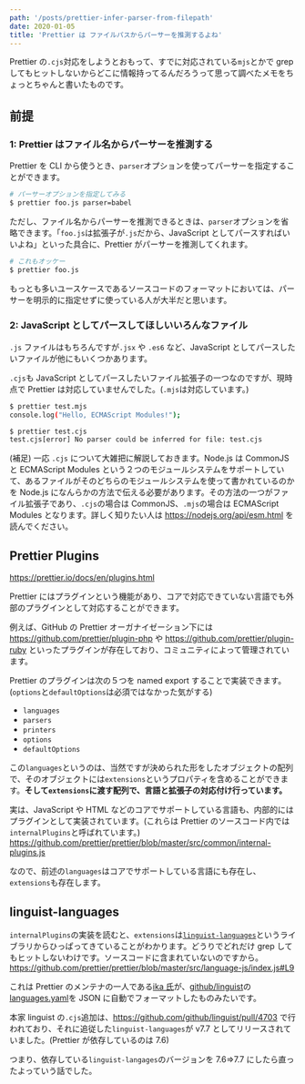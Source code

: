 ```yaml
---
path: '/posts/prettier-infer-parser-from-filepath'
date: 2020-01-05
title: 'Prettier は ファイルパスからパーサーを推測するよね'
---
```


Prettier の`.cjs`対応をしようとおもって、すでに対応されている`mjs`とかで grep してもヒットしないからどこに情報持ってるんだろうって思って調べたメモをちょっとちゃんと書いたものです。

## 前提

### 1: Prettier はファイル名からパーサーを推測する

Prettier を CLI から使うとき、`parser`オプションを使ってパーサーを指定することができます。

```bash
# パーサーオプションを指定してみる
$ prettier foo.js parser=babel
```

ただし、ファイル名からパーサーを推測できるときは、`parser`オプションを省略できます。「`foo.js`は拡張子が`.js`だから、JavaScript としてパースすればいいよね」といった具合に、Prettier がパーサーを推測してくれます。

```bash
# これもオッケー
$ prettier foo.js
```

もっとも多いユースケースであるソースコードのフォーマットにおいては、パーサーを明示的に指定せずに使っている人が大半だと思います。

### 2: JavaScript としてパースしてほしいいろんなファイル

`.js` ファイルはもちろんですが`.jsx` や `.es6` など、JavaScript としてパースしたいファイルが他にもいくつかあります。

`.cjs`も JavaScript としてパースしたいファイル拡張子の一つなのですが、現時点で Prettier は対応していませんでした。(`.mjs`は対応しています。)

```sh
$ prettier test.mjs
console.log("Hello, ECMAScript Modules!");

$ prettier test.cjs
test.cjs[error] No parser could be inferred for file: test.cjs
```

(補足)
一応 `.cjs` について大雑把に解説しておきます。Node.js は CommonJS と ECMAScript Modules という２つのモジュールシステムをサポートしていて、あるファイルがそのどちらのモジュールシステムを使って書かれているのかを Node.js になんらかの方法で伝える必要があります。その方法の一つがファイル拡張子であり、`.cjs`の場合は CommonJS、`.mjs`の場合は ECMAScript Modules となります。詳しく知りたい人は https://nodejs.org/api/esm.html を読んでください。

## Prettier Plugins

https://prettier.io/docs/en/plugins.html

Prettier にはプラグインという機能があり、コアで対応できていない言語でも外部のプラグインとして対応することができます。

例えば、GitHub の Prettier オーガナイゼーション下には https://github.com/prettier/plugin-php や https://github.com/prettier/plugin-ruby といったプラグインが存在しており、コミュニティによって管理されています。

Prettier のプラグインは次の５つを named export することで実装できます。(`options`と`defaultOptions`は必須ではなかった気がする)

-   `languages`
-   `parsers`
-   `printers`
-   `options`
-   `defaultOptions`

この`languages`というのは、当然ですが決められた形をしたオブジェクトの配列で、そのオブジェクトには`extensions`というプロパティを含めることができます。**そして`extensions`に渡す配列で、言語と拡張子の対応付け行っています。**

実は、JavaScript や HTML などのコアでサポートしている言語も、内部的にはプラグインとして実装されています。(これらは Prettier のソースコード内では`internalPlugins`と呼ばれています。)
https://github.com/prettier/prettier/blob/master/src/common/internal-plugins.js

なので、前述の`languages`はコアでサポートしている言語にも存在し、`extensions`も存在します。

## linguist-languages

`internalPlugins`の実装を読むと、`extensions`は[`linguist-languages`](https://github.com/ikatyang/linguist-languages)というライブラリからひっぱってきていることがわかります。どうりでどれだけ grep してもヒットしないわけです。ソースコードに含まれていないのですから。
https://github.com/prettier/prettier/blob/master/src/language-js/index.js#L9

これは Prettier のメンテナの一人である[ika 氏](https://github.com/ikatyang)が、[github/linguist](https://github.com/github/linguist)の[languages.yaml](https://github.com/github/linguist/blob/master/lib/linguist/languages.yml)を JSON に自動でフォーマットしたものみたいです。

本家 linguist の`.cjs`追加は、https://github.com/github/linguist/pull/4703 で行われており、それに追従した`linguist-languages`が v7.7 としてリリースされていました。(Prettier が依存しているのは 7.6)

つまり、依存している`linguist-langages`のバージョンを 7.6=>7.7 にしたら直ったよっていう話でした。
